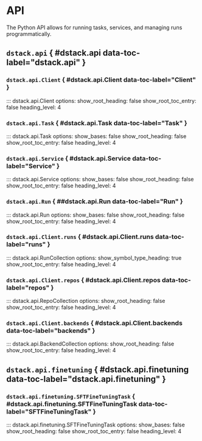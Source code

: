 # API

The Python API allows for running tasks, services, and managing runs programmatically.

## `dstack.api` { #dstack.api data-toc-label="dstack.api" }

### `dstack.api.Client` { #dstack.api.Client data-toc-label="Client" }

::: dstack.api.Client
    options:
      show_root_heading: false
      show_root_toc_entry: false
      heading_level: 4

### `dstack.api.Task` { #dstack.api.Task data-toc-label="Task" }

::: dstack.api.Task
    options:
      show_bases: false
      show_root_heading: false
      show_root_toc_entry: false
      heading_level: 4

### `dstack.api.Service`  { #dstack.api.Service data-toc-label="Service" }

::: dstack.api.Service
    options:
      show_bases: false
      show_root_heading: false
      show_root_toc_entry: false
      heading_level: 4

### `dstack.api.Run` { ##dstack.api.Run data-toc-label="Run" }

::: dstack.api.Run
    options:
      show_bases: false
      show_root_heading: false
      show_root_toc_entry: false
      heading_level: 4

### `dstack.api.Client.runs` { #dstack.api.Client.runs data-toc-label="runs" }

::: dstack.api.RunCollection
    options:
      show_symbol_type_heading: true
      show_root_toc_entry: false
      heading_level: 4

### `dstack.api.Client.repos` { #dstack.api.Client.repos data-toc-label="repos" }

::: dstack.api.RepoCollection
    options:
      show_root_heading: false
      show_root_toc_entry: false
      heading_level: 4

### `dstack.api.Client.backends` { #dstack.api.Client.backends data-toc-label="backends" }

::: dstack.api.BackendCollection
    options:
      show_root_heading: false
      show_root_toc_entry: false
      heading_level: 4

## `dstack.api.finetuning` { #dstack.api.finetuning data-toc-label="dstack.api.finetuning" }

### `dstack.api.finetuning.SFTFineTuningTask` { #dstack.api.finetuning.SFTFineTuningTask data-toc-label="SFTFineTuningTask" }

::: dstack.api.finetuning.SFTFineTuningTask
    options:
      show_bases: false
      show_root_heading: false
      show_root_toc_entry: false
      heading_level: 4

<style>
.doc-heading .highlight {
    /* TODO pick color */
    --md-code-hl-name-color: var(--md-typeset-color);
    --md-code-hl-constant-color: var(--md-typeset-color);
}
</style>